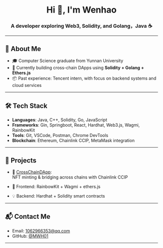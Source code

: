 <h1 align="center">Hi 👋, I'm Wenhao</h1>
<h3 align="center">A developer exploring Web3, Solidity, and Golang，Java ☕</h3>

---

## 🚀 About Me

- 🎓 Computer Science graduate from Yunnan University  
- 🔧 Currently building cross-chain DApps using **Solidity + Golang + Ethers.js**
- 📦 Past experience: Tencent intern, with focus on backend systems and cloud services  

---

## 🛠 Tech Stack

- **Languages**: Java, C++, Solidity, Go, JavaScript  
- **Frameworks**: Gin, Springboot, React, Hardhat, Web3.js, Wagmi, RainbowKit
- **Tools**: Git, VSCode, Postman, Chrome DevTools  
- **Blockchain**: Ethereum, Chainlink CCIP, MetaMask integration

---

## 🔭 Projects

- 🧱 [CrossChainDApp](https://github.com/MWH01/CrossChainDApp):  
  NFT minting & bridging across chains with Chainlink CCIP

- 🔗 Frontend: RainbowKit + Wagmi + ethers.js  
- 💡 Backend: Hardhat + Solidity smart contracts

---

## 📬 Contact Me

- Email: [1062966353@qq.com](mailto:1062966353@qq.com)  
- GitHub: [@MWH01](https://github.com/MWH01)

---

